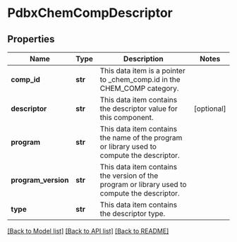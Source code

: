 # PdbxChemCompDescriptor

## Properties
Name | Type | Description | Notes
------------ | ------------- | ------------- | -------------
**comp_id** | **str** | This data item is a pointer to _chem_comp.id in the CHEM_COMP  category. | 
**descriptor** | **str** | This data item contains the descriptor value for this  component. | [optional] 
**program** | **str** | This data item contains the name of the program  or library used to compute the descriptor. | 
**program_version** | **str** | This data item contains the version of the program  or library used to compute the descriptor. | 
**type** | **str** | This data item contains the descriptor type. | 

[[Back to Model list]](../README.md#documentation-for-models) [[Back to API list]](../README.md#documentation-for-api-endpoints) [[Back to README]](../README.md)

